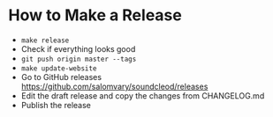 # How to Make a Release

- `make release`
- Check if everything looks good
- `git push origin master --tags`
- `make update-website`
- Go to GitHub releases https://github.com/salomvary/soundcleod/releases
- Edit the draft release and copy the changes from CHANGELOG.md
- Publish the release
